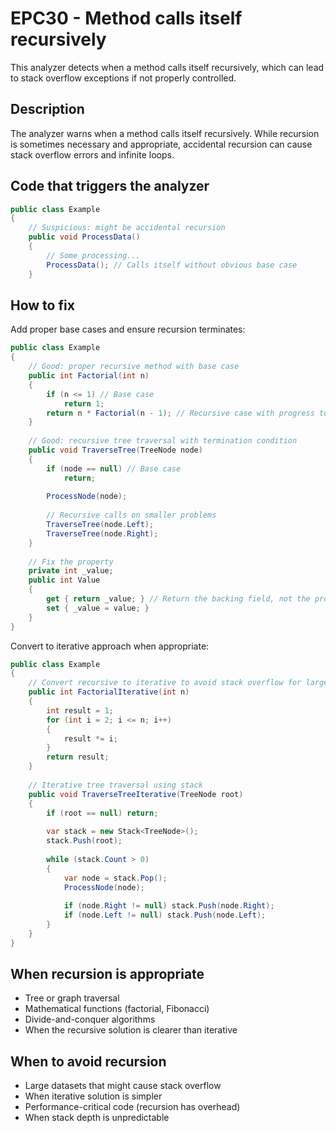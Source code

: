 # EPC30 - Method calls itself recursively

This analyzer detects when a method calls itself recursively, which can lead to stack overflow exceptions if not properly controlled.

## Description

The analyzer warns when a method calls itself recursively. While recursion is sometimes necessary and appropriate, accidental recursion can cause stack overflow errors and infinite loops.

## Code that triggers the analyzer

```csharp
public class Example
{    
    // Suspicious: might be accidental recursion
    public void ProcessData()
    {
        // Some processing...
        ProcessData(); // Calls itself without obvious base case
    }

```

## How to fix

Add proper base cases and ensure recursion terminates:

```csharp
public class Example
{
    // Good: proper recursive method with base case
    public int Factorial(int n)
    {
        if (n <= 1) // Base case
            return 1;
        return n * Factorial(n - 1); // Recursive case with progress toward base case
    }
    
    // Good: recursive tree traversal with termination condition
    public void TraverseTree(TreeNode node)
    {
        if (node == null) // Base case
            return;
            
        ProcessNode(node);
        
        // Recursive calls on smaller problems
        TraverseTree(node.Left);
        TraverseTree(node.Right);
    }
    
    // Fix the property
    private int _value;
    public int Value
    {
        get { return _value; } // Return the backing field, not the property
        set { _value = value; }
    }
}
```

Convert to iterative approach when appropriate:

```csharp
public class Example
{
    // Convert recursive to iterative to avoid stack overflow for large inputs
    public int FactorialIterative(int n)
    {
        int result = 1;
        for (int i = 2; i <= n; i++)
        {
            result *= i;
        }
        return result;
    }
    
    // Iterative tree traversal using stack
    public void TraverseTreeIterative(TreeNode root)
    {
        if (root == null) return;
        
        var stack = new Stack<TreeNode>();
        stack.Push(root);
        
        while (stack.Count > 0)
        {
            var node = stack.Pop();
            ProcessNode(node);
            
            if (node.Right != null) stack.Push(node.Right);
            if (node.Left != null) stack.Push(node.Left);
        }
    }
}
```

## When recursion is appropriate

- Tree or graph traversal
- Mathematical functions (factorial, Fibonacci)
- Divide-and-conquer algorithms
- When the recursive solution is clearer than iterative

## When to avoid recursion

- Large datasets that might cause stack overflow
- When iterative solution is simpler
- Performance-critical code (recursion has overhead)
- When stack depth is unpredictable
